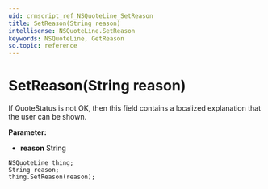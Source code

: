 ```yaml
---
uid: crmscript_ref_NSQuoteLine_SetReason
title: SetReason(String reason)
intellisense: NSQuoteLine.SetReason
keywords: NSQuoteLine, GetReason
so.topic: reference
---
```


# SetReason(String reason)

If QuoteStatus is not OK, then this field contains a localized explanation that the user can be shown.

**Parameter:** 
* **reason** String

```crmscript
NSQuoteLine thing;
String reason;
thing.SetReason(reason);
```

